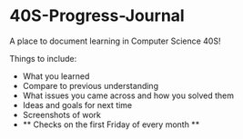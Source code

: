 # 40S-Progress-Journal

A place to document learning in Computer Science 40S!

Things to include: 
* What you learned
* Compare to previous understanding
* What issues you came across and how you solved them
* Ideas and goals for next time
* Screenshots of work
* ** Checks on the first Friday of every month **
